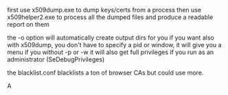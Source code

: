 first use x509dump.exe to dump keys/certs from a process
then use x509helper2.exe to process all the dumped files and produce a readable report on them

the -o option will automatically create output dirs for you if you want
also with x509dump, you don't have to specify a pid or window, it will give you a menu if you without -p or -w
it will also get full privileges if you run as an administrator (SeDebugPrivileges)

the blacklist.conf blacklists a ton of browser CAs but could use more.

A


